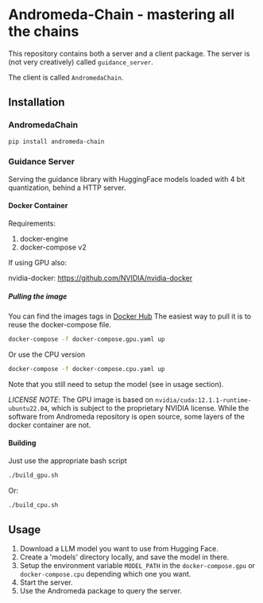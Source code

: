# Andromeda-Chain - mastering all the chains

This repository contains both a server and a client package.
The server is (not very creatively) called `guidance_server`.

The client is called `AndromedaChain`.

## Installation


### AndromedaChain

```bash
pip install andromeda-chain
``` 

### Guidance Server
Serving the guidance library with HuggingFace models loaded with 4 bit quantization, behind a HTTP server.

#### Docker Container

Requirements:
1. docker-engine
2. docker-compose v2

If using GPU also:

nvidia-docker: https://github.com/NVIDIA/nvidia-docker

##### Pulling the image
You can find the images tags in [Docker Hub](https://hub.docker.com/repository/docker/paolorechia/guidance_server/general)
The easiest way to pull it is to reuse the docker-compose file.

```bash
docker-compose -f docker-compose.gpu.yaml up
```

Or use the CPU version

```bash
docker-compose -f docker-compose.cpu.yaml up
```

Note that you still need to setup the model (see in usage section).

*LICENSE NOTE*: The GPU image is based on `nvidia/cuda:12.1.1-runtime-ubuntu22.04`, which is subject to the proprietary NVIDIA license.
While the software from Andromeda repository is open source, some layers of the docker container are not.


#### Building
Just use the appropriate bash script
```bash
./build_gpu.sh
```

Or:
```bash
./build_cpu.sh
```


## Usage

1. Download a LLM model you want to use from Hugging Face.
2. Create a 'models' directory locally, and save the model in there.
3. Setup the environment variable `MODEL_PATH` in the `docker-compose.gpu` or `docker-compose.cpu` depending which one you want.
4. Start the server.
5. Use the Andromeda package to query the server.